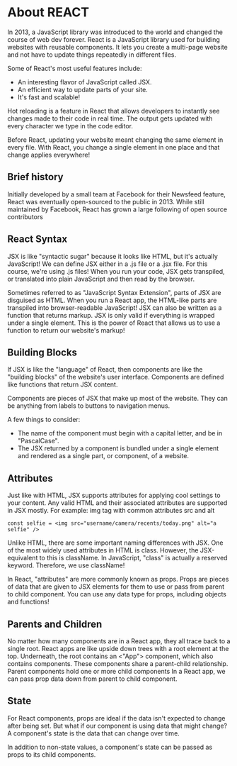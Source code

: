 # About REACT

<p>In 2013, a JavaScript library was introduced to the world and changed the course of web dev forever. React is a JavaScript library used for building websites with reusable components. It lets you create a multi-page website and not have to update things repeatedly in different files.<p>

Some of React's most useful features include:

<ul>
<li>An interesting flavor of JavaScript called JSX.</li>
<li>An efficient way to update parts of your site.</li>
<li>It's fast and scalable!</li>
</ul>

<p> Hot reloading is a feature in React that allows developers to instantly see changes made to their code in real time. The output gets updated with every character we type in the code editor.</p>
<p>Before React, updating your website meant changing the same element in every file. With React, you change a single element in one place and that change applies everywhere!</p>

## Brief history

<p>Initially developed by a small team at Facebook for their Newsfeed feature, React was eventually open-sourced to the public in 2013. While still maintained by Facebook, React has grown a large following of open source contributors</p>

## React Syntax

<p> JSX is like "syntactic sugar" because it looks like HTML, but it's actually JavaScript! We can define JSX either in a .js file or a .jsx file. For this course, we're using .js files! When you run your code, JSX gets transpiled, or translated into plain JavaScript and then read by the browser.</p>

<p> Sometimes referred to as "JavaScript Syntax Extension", parts of JSX are disguised as HTML. When you run a React app, the HTML-like parts are transpiled into browser-readable JavaScript! JSX can also be written as a function that returns markup. JSX is only valid if everything is wrapped under a single element. This is the power of React that allows us to use a function to return our website's markup! </p>

## Building Blocks

<p> If JSX is like the "language" of React, then components are like the "building blocks" of the website's user interface. Components are defined like functions that return JSX content. <p>

<p>Components are pieces of JSX that make up most of the website. They can be anything from labels to buttons to navigation menus.</p>

A few things to consider:

<ul>
<li>The name of the component must begin with a capital letter, and be in "PascalCase".</li>
<li>The JSX returned by a component is bundled under a single element and rendered as a single part, or component, of a website.</li>
</ul>

## Attributes

<p> Just like with HTML, JSX supports attributes for applying cool settings to your content. Any valid HTML and their associated attributes are supported in JSX mostly. For example: img tag with common attributes src and alt</p>

```
const selfie = <img src="username/camera/recents/today.png" alt="a selfie" />
```

<p>Unlike HTML, there are some important naming differences with JSX. One of the most widely used attributes in HTML is class. However, the JSX-equivalent to this is className. In JavaScript, "class" is actually a reserved keyword. Therefore, we use className! </p>

<p>  In React, "attributes" are more commonly known as props. Props are pieces of data that are given to JSX elements for them to use or pass from parent to child component. You can use any data type for props, including objects and functions! </p>

## Parents and Children

<p> No matter how many components are in a React app, they all trace back to a single root. React apps are like upside down trees with a root element at the top. Underneath, the root contains an <"App"> component, which also contains components. These components share a parent-child relationship. Parent components hold one or more child components In a React app, we can pass prop data down from parent to child component. </p>

## State

<p> For React components, props are ideal if the data isn't expected to change after being set. But what if our component is using data that might change? A component's state is the data that can change over time. </p>

<p>In addition to non-state values, a component's state can be passed as props to its child components.</p>
